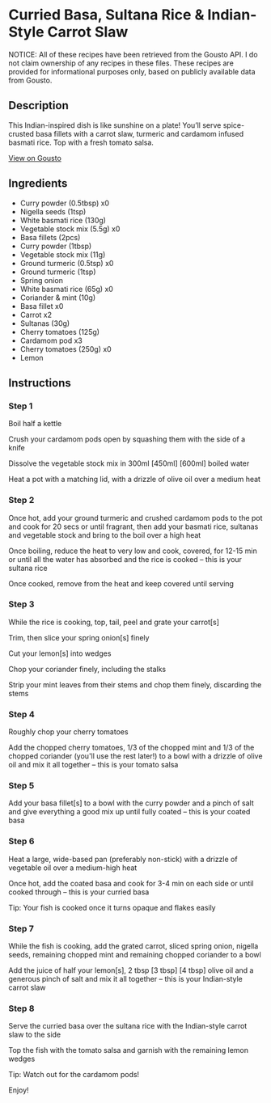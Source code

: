 # Curried Basa, Sultana Rice & Indian-Style Carrot Slaw

NOTICE: All of these recipes have been retrieved from the Gousto API. I do not claim ownership of any recipes in these files. These recipes are provided for informational purposes only, based on publicly available data from Gousto.

## Description

This Indian-inspired dish is like sunshine on a plate! You’ll serve spice-crusted basa fillets with a carrot slaw, turmeric and cardamom infused basmati rice. Top with a fresh tomato salsa.

[View on Gousto](https://www.gousto.co.uk/recipes/cookbook/curried-basa-with-sultana-rice-indian-style-carrot-slaw)

## Ingredients

- Curry powder (0.5tbsp) x0
- Nigella seeds (1tsp)
- White basmati rice (130g)
- Vegetable stock mix (5.5g) x0
- Basa fillets (2pcs)
- Curry powder (1tbsp)
- Vegetable stock mix (11g)
- Ground turmeric (0.5tsp) x0
- Ground turmeric (1tsp)
- Spring onion
- White basmati rice (65g) x0
- Coriander & mint (10g)
- Basa fillet x0
- Carrot x2
- Sultanas (30g)
- Cherry tomatoes (125g)
- Cardamom pod x3
- Cherry tomatoes (250g) x0
- Lemon

## Instructions


### Step 1

Boil half a kettle

Crush your cardamom pods open by squashing them with the side of a knife

Dissolve the vegetable stock mix in 300ml <span class="text-purple">[450ml]</span><span class="text-danger"> [600ml] </span>boiled water

Heat a pot with a matching lid, with a drizzle of olive oil over a medium heat


### Step 2

Once hot, add your ground turmeric and crushed cardamom pods to the pot and cook for 20 secs or until fragrant, then add your basmati rice, sultanas and vegetable stock and bring to the boil over a high heat

Once boiling, reduce the heat to very low and cook, covered, for 12-15 min or until all the water has absorbed and the rice is cooked – this is your sultana rice

Once cooked, remove from the heat and keep covered until serving


### Step 3

While the rice is cooking, top, tail, peel and grate your carrot[s]

Trim, then slice your spring onion[s] finely

Cut your lemon[s] into wedges

Chop your coriander finely, including the stalks

Strip your mint leaves from their stems and chop them finely, discarding the stems


### Step 4

Roughly chop your cherry tomatoes

Add the chopped cherry tomatoes, 1/3 of the chopped mint and 1/3 of the chopped coriander (you'll use the rest later!) to a bowl with a drizzle of olive oil and mix it all together – this is your tomato salsa


### Step 5

Add your basa fillet[s] to a bowl with the curry powder and a pinch of salt and give everything a good mix up until fully coated – this is your coated basa


### Step 6

Heat a large, wide-based pan (preferably non-stick) with a drizzle of vegetable oil over a medium-high heat

Once hot, add the coated basa and cook for 3-4 min on each side or until cooked through – this is your curried basa

Tip: Your fish is cooked once it turns opaque and flakes easily


### Step 7

While the fish is cooking, add the grated carrot, sliced spring onion, nigella seeds, remaining chopped mint and remaining chopped coriander to a bowl

Add the juice of half your lemon[s], 2 tbsp <span class="text-purple">[3 tbsp]</span> <span class="text-danger">[4 tbsp] </span>olive oil and a generous pinch of salt and mix it all together – this is your Indian-style carrot slaw

### Step 8

Serve the curried basa over the sultana rice with the Indian-style carrot slaw to the side

Top the fish with the tomato salsa and garnish with the remaining lemon wedges

Tip: Watch out for the cardamom pods!

Enjoy!

